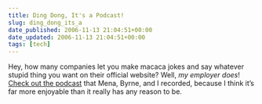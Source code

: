 ```yaml
---
title: Ding Dong, It's a Podcast!
slug: ding_dong_its_a
date_published: 2006-11-13 21:04:51+00:00
date_updated: 2006-11-13 21:04:51+00:00
tags: [tech]
---
```

Hey, how many companies let you make macaca jokes and say whatever stupid thing you want on their official website? Well, *my employer does*! [Check out the podcast](http://www.sixapart.com/pronet/weblog/2006/11/six_apart_podcast.html) that Mena, Byrne, and I recorded, because I think it’s far more enjoyable than it really has any reason to be.
